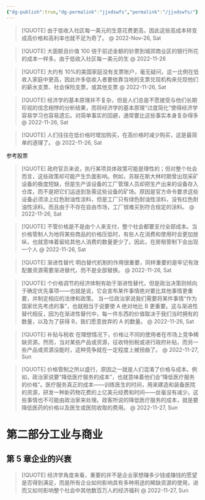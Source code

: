 ```yaml
---
{"dg-publish":true,"dg-permalink":"jjxdswfs","permalink":"/jjxdswfs/"}
---
```




> [!QUOTE]
> 由于低收入社区每一美元的生意花费更高，因此这些高成本转变成高价格和高利率也就不足为奇了。
 @ 2022-Nov-26, Sat

> [!QUOTE]
> 大面额且价值 100 倍于前述金额的钞票到城郊商业区的银行所花的成本一样多。由于低收入社区每一美元的生
 @ 2022-11-26

> [!QUOTE]
> 大约有 10%的美国家庭没有支票账户，毫无疑问，这一比例在低收入家庭中更高，因此许多低收入者要依靠当地的支票兑现机构来兑现他们的薪水支票、社会保险支票，或其他支票
 @ 2022-11-26, Sat

> [!QUOTE]
> 经济学的基本原理并不复杂，但是人们总是不愿接受与他们长期珍视的信念相悖的分析结果，而将经济学的基本原理“过度简化”使得经济学容易学习也容易遗忘。对简单事实的回避，通常要比这些事实本身复杂得多
 @ 2022-11-26, Sat

> [!QUOTE]
> 人们往往在低价格时增加购买，在高价格时减少购买，这是最简单的道理了。
 @ 2022-11-26, Sat

参考股票

> [!QUOTE]
> 政府官员来说，执行某项具体政策可能是理性的；但对整个社会而言，这些政策却可能产生负面影响。例如，苏联在斯大林时期曾出现采矿设备的极度短缺，但是生产该设备的工厂管理人员却把生产出来的设备存入仓库，而不是把它们运送到急需这些设备的矿场。原因是官方命令要求这些设备必须涂上红色耐油性涂料，但是工厂只有绿色耐油性涂料，没有红色耐油性涂料。而且由于不存在自由市场，工厂很难买到符合规定的涂料。
 @ 2022-11-26, Sat

> [!QUOTE]
> 不管价格是不是由个人来支付，整个社会都要支付全部成本。当价格管制人为地将某些商品的价格压低时，有些人在消费和使用时会更加放纵，也就意味着留给其他人消费的数量更少了。因此，在房租管制下会出现一个人
 @ 2022-11-26, Sat

> [!QUOTE]
> 渐进性替代
明白替代机制的作用很重要，同样重要的是牢记有效配置资源需要渐进替代，而不是全部替换。
 @ 2022-11-26, Sat

> [!QUOTE]
> 个价格调节的经济体制有助于渐进性替代，但是政治决策则倾向于确定优先事项——也就是说，它会宣布某件事情绝对要比其他事情更重要，并制定相应的法律和政策。
当一位政治家说我们需要将某件事情“作为国家优先考虑的事”，也就相当于说要使 A 绝对地比 B 更重要。这与渐进性替代相反，因为在渐进性替代中，每一件东西的价值取决于我们当时拥有的数量，以及为了获得 B，我们愿意放弃的 A 的数量。
 @ 2022-11-26, Sat

> [!QUOTE]
> 补贴与税收
在理想情况下，价格让不同的使用者在市场上竞争稀缺资源。然而，当对某些产品或资源，征收特别税或进行政府补贴，而另一些产品或资源没能时，这种竞争就在一定程度上被扭曲了。
 @ 2022-11-27, Sun

> [!QUOTE]
> 价格管制之所以盛行，原因之一就是人们混淆了价格与成本。例如，政治家说要“降低医疗服务的成本”，也就意味着他们会“降低医疗服务的价格”。医疗服务真正的成本——训练医生的时间，用来建造和装备医院的资源，研发一种新药物花费的上亿美元经费和时间——丝毫没有减少。这些事情也不可能由政治家来处理。政客所说的降低医疗服务的成本，就是要降低医药的价格以及医生或医院收取的费用。
 @ 2022-11-27, Sun

# 第二部分工业与商业
## 第 5 章企业的兴衰

> [!QUOTE]
> 经济学角度来看，重要的并不是企业家想赚多少钱或赚钱的愿望是否得到满足，而是所有企业如何影响具有多种用途的稀缺资源的使用，进而又如何影响整个社会中其他数百万人的经济福利
 @ 2022-11-27, Sun
